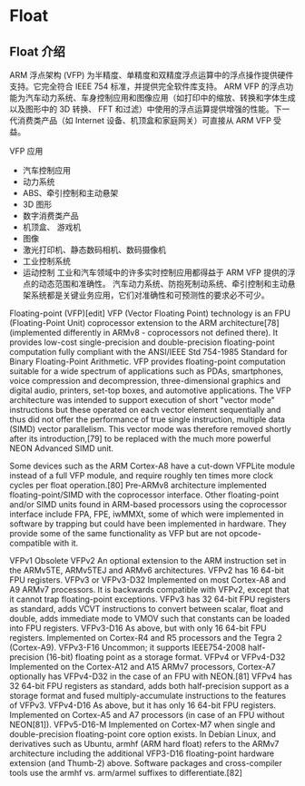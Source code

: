 # Float

## Float 介绍

ARM 浮点架构 (VFP) 为半精度、单精度和双精度浮点运算中的浮点操作提供硬件支持。它完全符合 IEEE 754 标准，并提供完全软件库支持。 
ARM VFP 的浮点功能为汽车动力系统、车身控制应用和图像应用（如打印中的缩放、转换和字体生成以及图形中的 3D 转换、
FFT 和过滤）中使用的浮点运算提供增强的性能。下一代消费类产品（如 Internet 设备、机顶盒和家庭网关）可直接从 ARM VFP 受益。

VFP 应用
* 汽车控制应用
* 动力系统
* ABS、牵引控制和主动悬架
* 3D 图形
* 数字消费类产品
* 机顶盒、 游戏机
* 图像
* 激光打印机、静态数码相机、数码摄像机
* 工业控制系统
* 运动控制
工业和汽车领域中的许多实时控制应用都得益于 ARM VFP 提供的浮点的动态范围和准确性。
汽车动力系统、防抱死制动系统、牵引控制和主动悬架系统都是关键业务应用，它们对准确性和可预测性的要求必不可少。

Floating-point (VFP)[edit]
VFP (Vector Floating Point) technology is an FPU (Floating-Point Unit) coprocessor extension to the ARM architecture[78] (implemented differently in ARMv8 - coprocessors not defined there). It provides low-cost single-precision and double-precision floating-point computation fully compliant with the ANSI/IEEE Std 754-1985 Standard for Binary Floating-Point Arithmetic. VFP provides floating-point computation suitable for a wide spectrum of applications such as PDAs, smartphones, voice compression and decompression, three-dimensional graphics and digital audio, printers, set-top boxes, and automotive applications. The VFP architecture was intended to support execution of short "vector mode" instructions but these operated on each vector element sequentially and thus did not offer the performance of true single instruction, multiple data (SIMD) vector parallelism. This vector mode was therefore removed shortly after its introduction,[79] to be replaced with the much more powerful NEON Advanced SIMD unit.

Some devices such as the ARM Cortex-A8 have a cut-down VFPLite module instead of a full VFP module, and require roughly ten times more clock cycles per float operation.[80] Pre-ARMv8 architecture implemented floating-point/SIMD with the coprocessor interface. Other floating-point and/or SIMD units found in ARM-based processors using the coprocessor interface include FPA, FPE, iwMMXt, some of which were implemented in software by trapping but could have been implemented in hardware. They provide some of the same functionality as VFP but are not opcode-compatible with it.

VFPv1
Obsolete
VFPv2
An optional extension to the ARM instruction set in the ARMv5TE, ARMv5TEJ and ARMv6 architectures. VFPv2 has 16 64-bit FPU registers.
VFPv3 or VFPv3-D32
Implemented on most Cortex-A8 and A9 ARMv7 processors. It is backwards compatible with VFPv2, except that it cannot trap floating-point exceptions. VFPv3 has 32 64-bit FPU registers as standard, adds VCVT instructions to convert between scalar, float and double, adds immediate mode to VMOV such that constants can be loaded into FPU registers.
VFPv3-D16
As above, but with only 16 64-bit FPU registers. Implemented on Cortex-R4 and R5 processors and the Tegra 2 (Cortex-A9).
VFPv3-F16
Uncommon; it supports IEEE754-2008 half-precision (16-bit) floating point as a storage format.
VFPv4 or VFPv4-D32
Implemented on the Cortex-A12 and A15 ARMv7 processors, Cortex-A7 optionally has VFPv4-D32 in the case of an FPU with NEON.[81] VFPv4 has 32 64-bit FPU registers as standard, adds both half-precision support as a storage format and fused multiply-accumulate instructions to the features of VFPv3.
VFPv4-D16
As above, but it has only 16 64-bit FPU registers. Implemented on Cortex-A5 and A7 processors (in case of an FPU without NEON[81]).
VFPv5-D16-M
Implemented on Cortex-M7 when single and double-precision floating-point core option exists.
In Debian Linux, and derivatives such as Ubuntu, armhf (ARM hard float) refers to the ARMv7 architecture including the additional VFP3-D16 floating-point hardware extension (and Thumb-2) above. Software packages and cross-compiler tools use the armhf vs. arm/armel suffixes to differentiate.[82]